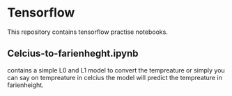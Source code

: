 # Tensorflow
This repository contains tensorflow practise notebooks.
## Celcius-to-farienheght.ipynb 
contains a simple L0 and L1 model to convert the tempreature or simply you can say on tempreature in celcius the model will predict the tempreature in farienheight.
